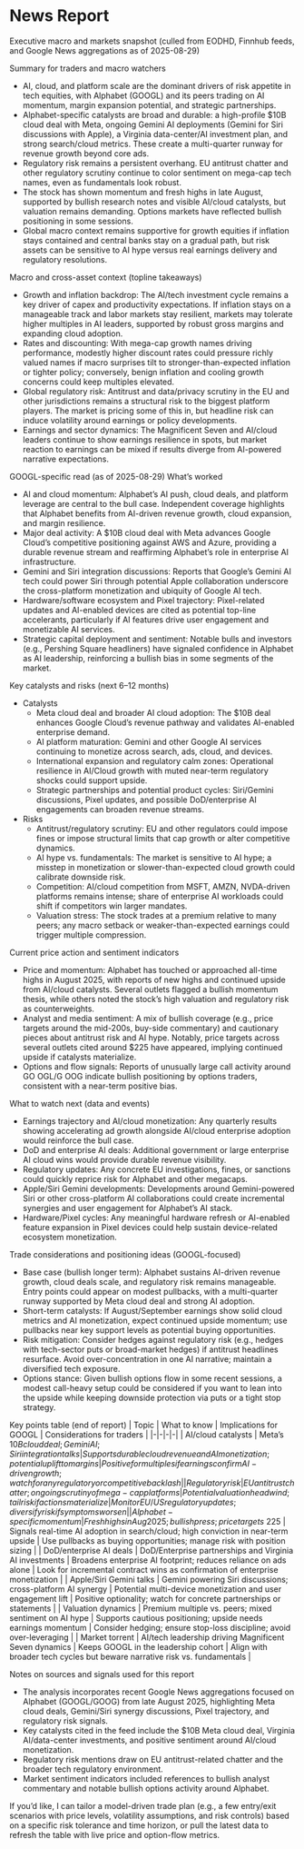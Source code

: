 # News Report

Executive macro and markets snapshot (culled from EODHD, Finnhub feeds, and Google News aggregations as of 2025-08-29)

Summary for traders and macro watchers
- AI, cloud, and platform scale are the dominant drivers of risk appetite in tech equities, with Alphabet (GOOGL) and its peers trading on AI momentum, margin expansion potential, and strategic partnerships.
- Alphabet-specific catalysts are broad and durable: a high-profile $10B cloud deal with Meta, ongoing Gemini AI deployments (Gemini for Siri discussions with Apple), a Virginia data-center/AI investment plan, and strong search/cloud metrics. These create a multi-quarter runway for revenue growth beyond core ads.
- Regulatory risk remains a persistent overhang. EU antitrust chatter and other regulatory scrutiny continue to color sentiment on mega-cap tech names, even as fundamentals look robust.
- The stock has shown momentum and fresh highs in late August, supported by bullish research notes and visible AI/cloud catalysts, but valuation remains demanding. Options markets have reflected bullish positioning in some sessions.
- Global macro context remains supportive for growth equities if inflation stays contained and central banks stay on a gradual path, but risk assets can be sensitive to AI hype versus real earnings delivery and regulatory resolutions.

Macro and cross-asset context (topline takeaways)
- Growth and inflation backdrop: The AI/tech investment cycle remains a key driver of capex and productivity expectations. If inflation stays on a manageable track and labor markets stay resilient, markets may tolerate higher multiples in AI leaders, supported by robust gross margins and expanding cloud adoption.
- Rates and discounting: With mega-cap growth names driving performance, modestly higher discount rates could pressure richly valued names if macro surprises tilt to stronger-than-expected inflation or tighter policy; conversely, benign inflation and cooling growth concerns could keep multiples elevated.
- Global regulatory risk: Antitrust and data/privacy scrutiny in the EU and other jurisdictions remains a structural risk to the biggest platform players. The market is pricing some of this in, but headline risk can induce volatility around earnings or policy developments.
- Earnings and sector dynamics: The Magnificent Seven and AI/cloud leaders continue to show earnings resilience in spots, but market reaction to earnings can be mixed if results diverge from AI-powered narrative expectations.

GOOGL-specific read (as of 2025-08-29)
What’s worked
- AI and cloud momentum: Alphabet’s AI push, cloud deals, and platform leverage are central to the bull case. Independent coverage highlights that Alphabet benefits from AI-driven revenue growth, cloud expansion, and margin resilience.
- Major deal activity: A $10B cloud deal with Meta advances Google Cloud’s competitive positioning against AWS and Azure, providing a durable revenue stream and reaffirming Alphabet’s role in enterprise AI infrastructure.
- Gemini and Siri integration discussions: Reports that Google’s Gemini AI tech could power Siri through potential Apple collaboration underscore the cross-platform monetization and ubiquity of Google AI tech.
- Hardware/software ecosystem and Pixel trajectory: Pixel-related updates and AI-enabled devices are cited as potential top-line accelerants, particularly if AI features drive user engagement and monetizable AI services.
- Strategic capital deployment and sentiment: Notable bulls and investors (e.g., Pershing Square headliners) have signaled confidence in Alphabet as AI leadership, reinforcing a bullish bias in some segments of the market.

Key catalysts and risks (next 6–12 months)
- Catalysts
  - Meta cloud deal and broader AI cloud adoption: The $10B deal enhances Google Cloud’s revenue pathway and validates AI-enabled enterprise demand.
  - AI platform maturation: Gemini and other Google AI services continuing to monetize across search, ads, cloud, and devices.
  - International expansion and regulatory calm zones: Operational resilience in AI/Cloud growth with muted near-term regulatory shocks could support upside.
  - Strategic partnerships and potential product cycles: Siri/Gemini discussions, Pixel updates, and possible DoD/enterprise AI engagements can broaden revenue streams.
- Risks
  - Antitrust/regulatory scrutiny: EU and other regulators could impose fines or impose structural limits that cap growth or alter competitive dynamics.
  - AI hype vs. fundamentals: The market is sensitive to AI hype; a misstep in monetization or slower-than-expected cloud growth could calibrate downside risk.
  - Competition: AI/cloud competition from MSFT, AMZN, NVDA-driven platforms remains intense; share of enterprise AI workloads could shift if competitors win larger mandates.
  - Valuation stress: The stock trades at a premium relative to many peers; any macro setback or weaker-than-expected earnings could trigger multiple compression.

Current price action and sentiment indicators
- Price and momentum: Alphabet has touched or approached all-time highs in August 2025, with reports of new highs and continued upside from AI/cloud catalysts. Several outlets flagged a bullish momentum thesis, while others noted the stock’s high valuation and regulatory risk as counterweights.
- Analyst and media sentiment: A mix of bullish coverage (e.g., price targets around the mid-200s, buy-side commentary) and cautionary pieces about antitrust risk and AI hype. Notably, price targets across several outlets cited around $225 have appeared, implying continued upside if catalysts materialize.
- Options and flow signals: Reports of unusually large call activity around GO OGL/G OOG indicate bullish positioning by options traders, consistent with a near-term positive bias.

What to watch next (data and events)
- Earnings trajectory and AI/cloud monetization: Any quarterly results showing accelerating ad growth alongside AI/cloud enterprise adoption would reinforce the bull case.
- DoD and enterprise AI deals: Additional government or large enterprise AI cloud wins would provide durable revenue visibility.
- Regulatory updates: Any concrete EU investigations, fines, or sanctions could quickly reprice risk for Alphabet and other megacaps.
- Apple/Siri Gemini developments: Developments around Gemini-powered Siri or other cross-platform AI collaborations could create incremental synergies and user engagement for Alphabet’s AI stack.
- Hardware/Pixel cycles: Any meaningful hardware refresh or AI-enabled feature expansion in Pixel devices could help sustain device-related ecosystem monetization.

Trade considerations and positioning ideas (GOOGL-focused)
- Base case (bullish longer term): Alphabet sustains AI-driven revenue growth, cloud deals scale, and regulatory risk remains manageable. Entry points could appear on modest pullbacks, with a multi-quarter runway supported by Meta cloud deal and strong AI adoption.
- Short-term catalysts: If August/September earnings show solid cloud metrics and AI monetization, expect continued upside momentum; use pullbacks near key support levels as potential buying opportunities.
- Risk mitigation: Consider hedges against regulatory risk (e.g., hedges with tech-sector puts or broad-market hedges) if antitrust headlines resurface. Avoid over-concentration in one AI narrative; maintain a diversified tech exposure.
- Options stance: Given bullish options flow in some recent sessions, a modest call-heavy setup could be considered if you want to lean into the upside while keeping downside protection via puts or a tight stop strategy.

Key points table (end of report)
| Topic | What to know | Implications for GOOGL | Considerations for traders |
|-|-|-|-|
| AI/cloud catalysts | Meta’s $10B cloud deal; Gemini AI; Siri integration talks | Supports durable cloud revenue and AI monetization; potential uplift to margins | Positive for multiples if earnings confirm AI-driven growth; watch for any regulatory or competitive backlash |
| Regulatory risk | EU antitrust chatter; ongoing scrutiny of mega-cap platforms | Potential valuation headwind; tail risk if actions materialize | Monitor EU/US regulatory updates; diversify risk if symptoms worsen |
| Alphabet-specific momentum | Fresh highs in Aug 2025; bullish press; price targets ~$225 | Signals real-time AI adoption in search/cloud; high conviction in near-term upside | Use pullbacks as buying opportunities; manage risk with position sizing |
| DoD/enterprise AI deals | DoD/Enterprise partnerships and Virginia AI investments | Broadens enterprise AI footprint; reduces reliance on ads alone | Look for incremental contract wins as confirmation of enterprise monetization |
| Apple/Siri Gemini talks | Gemini powering Siri discussions; cross-platform AI synergy | Potential multi-device monetization and user engagement lift | Positive optionality; watch for concrete partnerships or statements |
| Valuation dynamics | Premium multiple vs. peers; mixed sentiment on AI hype | Supports cautious positioning; upside needs earnings momentum | Consider hedging; ensure stop-loss discipline; avoid over-leveraging |
| Market torrent | AI/tech leadership driving Magnificent Seven dynamics | Keeps GOOGL in the leadership cohort | Align with broader tech cycles but beware narrative risk vs. fundamentals |

Notes on sources and signals used for this report
- The analysis incorporates recent Google News aggregations focused on Alphabet (GOOGL/GOOG) from late August 2025, highlighting Meta cloud deals, Gemini/Siri synergy discussions, Pixel trajectory, and regulatory risk signals.
- Key catalysts cited in the feed include the $10B Meta cloud deal, Virginia AI/data-center investments, and positive sentiment around AI/cloud monetization.
- Regulatory risk mentions draw on EU antitrust-related chatter and the broader tech regulatory environment.
- Market sentiment indicators included references to bullish analyst commentary and notable bullish options activity around Alphabet.

If you’d like, I can tailor a model-driven trade plan (e.g., a few entry/exit scenarios with price levels, volatility assumptions, and risk controls) based on a specific risk tolerance and time horizon, or pull the latest data to refresh the table with live price and option-flow metrics.
